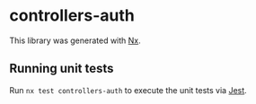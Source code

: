 # controllers-auth

This library was generated with [Nx](https://nx.dev).

## Running unit tests

Run `nx test controllers-auth` to execute the unit tests via [Jest](https://jestjs.io).
